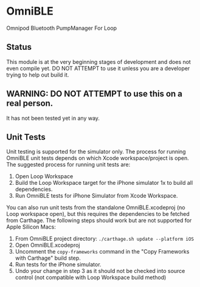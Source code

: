 # OmniBLE
Omnipod Bluetooth PumpManager For Loop

## Status
This module is at the very beginning stages of development and does not even compile yet. DO NOT ATTEMPT to use it unless you are a developer trying to help out build it.

## WARNING: DO NOT ATTEMPT to use this on a real person. 
It has not been tested yet in any way.

## Unit Tests

Unit testing is supported for the simulator only. The process for running OmniBLE unit tests depends on which Xcode workspace/project is open. The suggested process for running unit tests are:

1. Open Loop Workspace
2. Build the Loop Workspace target for the iPhone simulator 1x to build all dependencies.
3. Run OmniBLE tests for iPhone Simulator from Xcode Workspace.

You can also run unit tests from the standalone OmniBLE.xcodeproj (no Loop workspace open), but this requires the dependencies to be fetched from Carthage. The following steps should work but are not supported for Apple Silicon Macs: 

1. From OmniBLE project directory: `./carthage.sh update --platform iOS`
2. Open OmniBLE.xcodeproj
3. Uncomment the `copy-frameworks` command in the "Copy Frameworks with Carthage" build step.
4. Run tests for the iPhone simulator.
5. Undo your change in step 3 as it should not be checked into source control (not compatible with Loop Workspace build method)
